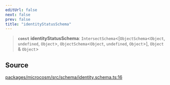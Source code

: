 ```yaml
---
editUrl: false
next: false
prev: false
title: "identityStatusSchema"
---
```


> **`const`** **identityStatusSchema**: `IntersectSchema`\<[`ObjectSchema`\<`Object`, `undefined`, `Object`\>, `ObjectSchema`\<`Object`, `undefined`, `Object`\>], `Object` & `Object`\>

## Source

[packages/microcosm/src/schema/identity.schema.ts:16](https://github.com/nodenogg-in/alpha-p2p/blob/eef58d6a6d6a6f76abda4ba5686a340e45c0c40b/packages/microcosm/src/schema/identity.schema.ts#L16)
